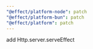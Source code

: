 ```yaml
---
"@effect/platform-node": patch
"@effect/platform-bun": patch
"@effect/platform": patch
---
```


add Http.server.serveEffect
